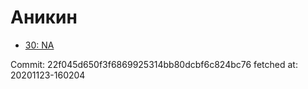 # Аникин
- [30: NA](30.md)

Commit: 22f045d650f3f6869925314bb80dcbf6c824bc76
 fetched at: 20201123-160204

